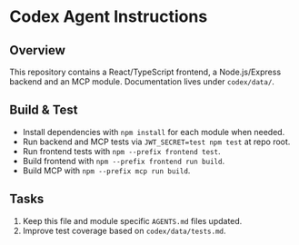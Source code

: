 # Codex Agent Instructions

## Overview
This repository contains a React/TypeScript frontend, a Node.js/Express backend and an MCP module. Documentation lives under `codex/data/`.

## Build & Test
- Install dependencies with `npm install` for each module when needed.
- Run backend and MCP tests via `JWT_SECRET=test npm test` at repo root.
- Run frontend tests with `npm --prefix frontend test`.
- Build frontend with `npm --prefix frontend run build`.
- Build MCP with `npm --prefix mcp run build`.

## Tasks
1. Keep this file and module specific `AGENTS.md` files updated.
2. Improve test coverage based on `codex/data/tests.md`.

